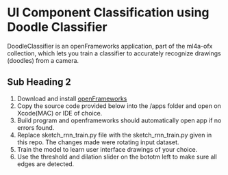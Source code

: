# UI Component Classification using Doodle Classifier

DoodleClassifier is an openFrameworks application, part of the ml4a-ofx collection, which lets you train a classifier to accurately recognize drawings (doodles) from a camera.

## Sub Heading 2

1. Download and install [openFrameworks](https://openframeworks.cc/download/)
2. Copy the source code provided below into the /apps folder and open on Xcode(MAC) or IDE of choice.
3. Build program and openframeworks should automatically open app if no errors found.
4. Replace sketch_rnn_train.py file with the sketch_rnn_train.py given in this repo. The changes made were rotating input dataset. 
5. Train the model to learn user interface drawings of your choice.
6. Use the threshold and dilation slider on the bototm left to make sure all edges are detected.
